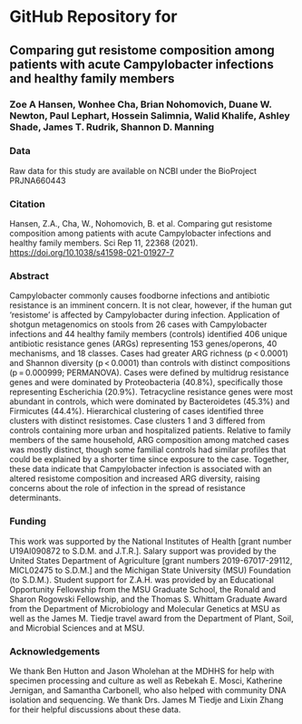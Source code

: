 # GitHub Repository for
## Comparing gut resistome composition among patients with acute Campylobacter infections and healthy family members

### Zoe A Hansen, Wonhee Cha, Brian Nohomovich, Duane W. Newton, Paul Lephart, Hossein Salimnia, Walid Khalife, Ashley Shade, James T. Rudrik, Shannon D. Manning

### Data
Raw data for this study are available on NCBI under the BioProject PRJNA660443

### Citation 
Hansen, Z.A., Cha, W., Nohomovich, B. et al. Comparing gut resistome composition among patients with acute Campylobacter infections and healthy family members. Sci Rep 11, 22368 (2021). https://doi.org/10.1038/s41598-021-01927-7

### Abstract
Campylobacter commonly causes foodborne infections and antibiotic resistance is an imminent concern. It is not clear, however, if the human gut ‘resistome’ is affected by Campylobacter during infection. Application of shotgun metagenomics on stools from 26 cases with Campylobacter infections and 44 healthy family members (controls) identified 406 unique antibiotic resistance genes (ARGs) representing 153 genes/operons, 40 mechanisms, and 18 classes. Cases had greater ARG richness (p < 0.0001) and Shannon diversity (p < 0.0001) than controls with distinct compositions (p = 0.000999; PERMANOVA). Cases were defined by multidrug resistance genes and were dominated by Proteobacteria (40.8%), specifically those representing Escherichia (20.9%). Tetracycline resistance genes were most abundant in controls, which were dominated by Bacteroidetes (45.3%) and Firmicutes (44.4%). Hierarchical clustering of cases identified three clusters with distinct resistomes. Case clusters 1 and 3 differed from controls containing more urban and hospitalized patients. Relative to family members of the same household, ARG composition among matched cases was mostly distinct, though some familial controls had similar profiles that could be explained by a shorter time since exposure to the case. Together, these data indicate that Campylobacter infection is associated with an altered resistome composition and increased ARG diversity, raising concerns about the role of infection in the spread of resistance determinants.

### Funding
This work was supported by the National Institutes of Health [grant number U19AI090872 to S.D.M. and J.T.R.]. Salary support was provided by the United States Department of Agriculture [grant numbers 2019-67017-29112, MICL02475 to S.D.M.] and the Michigan State University (MSU) Foundation (to S.D.M.). Student support for Z.A.H. was provided by an Educational Opportunity Fellowship from the MSU Graduate School, the Ronald and Sharon Rogowski Fellowship, and the Thomas S. Whittam Graduate Award from the Department of Microbiology and Molecular Genetics at MSU as well as the James M. Tiedje travel award from the Department of Plant, Soil, and Microbial Sciences and at MSU.

### Acknowledgements
We thank Ben Hutton and Jason Wholehan at the MDHHS for help with specimen processing and culture as well as Rebekah E. Mosci, Katherine Jernigan, and Samantha Carbonell, who also helped with community DNA isolation and sequencing. We thank Drs. James M Tiedje and Lixin Zhang for their helpful discussions about these data.
